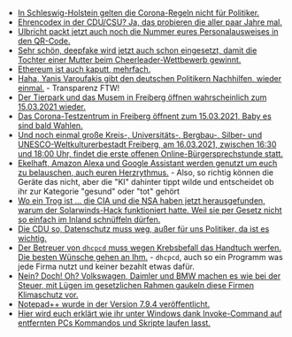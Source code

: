 * [In Schleswig-Holstein gelten die Corona-Regeln nicht für Politiker.](https://blog.fefe.de/?ts=9eb08ade)
* [Ehrencodex in der CDU/CSU? Ja, das probieren die aller paar Jahre mal.](https://blog.fefe.de/?ts=9eb0888d)
* [Ulbricht packt jetzt auch noch die Nummer eures Personalausweises in den QR-Code.](https://blog.fefe.de/?ts=9eb0855d)
* [Sehr schön, deepfake wird jetzt auch schon eingesetzt, damit die Tochter einer Mutter beim Cheerleader-Wettbewerb gewinnt.](https://www.pennlive.com/news/2021/03/pa-woman-created-deepfake-videos-to-force-rivals-off-daughters-cheerleading-squad-police.html)
* [Ethereum ist auch kaputt, mehrfach.](https://blog.fefe.de/?ts=9eb272d4)
* [Haha, Yanis Varoufakis gibt den deutschen Politikern Nachhilfen, wieder einmal.](https://blog.fefe.de/?ts=9eb2ccd3) - Transparenz FTW!
* [Der Tierpark und das Musem in Freiberg öffnen wahrscheinlich zum 15.03.2021 wieder.](https://www.freiberg.de/stadt-und-buerger/aktuelles/neuigkeiten/tierpark-und-museum-oeffnen-wieder)
* [Das Corona-Testzentrum in Freiberg öffnent zum 15.03.2021, Baby es sind bald Wahlen.](https://www.freiberg.de/stadt-und-buerger/aktuelles/neuigkeiten/corona-testzentrum-startet-montag)
* [Und noch einmal große Kreis-, Universitäts-, Bergbau-, Silber- und UNESCO-Weltkulturerbestadt Freiberg, am 16.03.2021, zwischen 16:30 und 18:00 Uhr, findet die erste offenen Online-Bürgersprechstunde statt.](https://www.freiberg.de/stadt-und-buerger/aktuelles/neuigkeiten/erste-offene-online-buergersprechstunde)
* [Ekelhaft, Amazon Alexa und Google Assistant werden genutzt um euch zu belauschen, auch euren Herzrythmus.](https://blog.fefe.de/?ts=9eb1e6db) - Also, so richtig können die Geräte das nicht, aber die "KI" dahinter tippt wilde und entscheidet ob ihr zur Kategorie "gesund" oder "tot" gehört
* [Wo ein Trog ist ... die CIA und die NSA haben jetzt herausgefunden, warum der Solarwinds-Hack funktioniert hatte. Weil sie per Gesetz nicht so einfach im Inland schnüffeln dürfen.](https://blog.fefe.de/?ts=9eb1e4ac)
* [Die CDU so, Datenschutz muss weg, außer für uns Politiker, da ist es wichtig.](https://blog.fefe.de/?ts=9eb1eaec)
* [Der Betreuer von `dhcpcd` muss wegen Krebsbefall das Handtuch werfen. Die besten Wünsche gehen an Ihm.](https://roy.marples.name/archives/dhcpcd-discuss/0003457.html) - `dhcpcd`, auch so ein Programm was jede Firma nutzt und keiner bezahlt etwas dafür.
* [Nein? Doch! Oh? Volkswagen, Daimler und BMW machen es wie bei der Steuer, mit Lügen im gesetzlichen Rahmen gaukeln diese Firmen Klimaschutz vor.](https://www.sonnenseite.com/de/wirtschaft/greenpeace-analyse-vw-daimler-und-bmw-rechnen-sich-ihren-beitrag-zum-klimaschutz-schoen/)
* [Notepad++ wurde in der Version 7.9.4 veröffentlicht.](https://notepad-plus-plus.org/downloads/v7.9.4/)
* [Hier wird euch erklärt wie ihr unter Windows dank Invoke-Command auf entfernten PCs Kommandos und Skripte laufen lasst.](http://woshub.com/invoke-command-run-powershell-scripts-remotely/)
